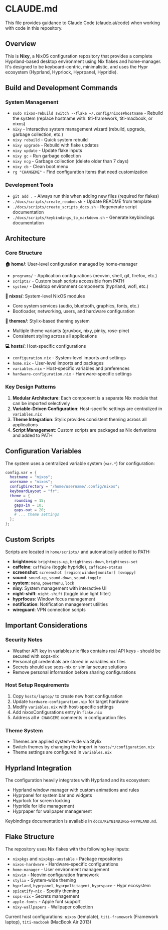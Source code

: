 # CLAUDE.md

This file provides guidance to Claude Code (claude.ai/code) when working with code in this repository.

## Overview

This is **Nixy**, a NixOS configuration repository that provides a complete Hyprland-based desktop environment using Nix flakes and home-manager. It's designed to be keyboard-centric, minimalistic, and uses the Hypr ecosystem (Hyprland, Hyprlock, Hyprpanel, Hypridle).

## Build and Development Commands

### System Management
- `sudo nixos-rebuild switch --flake ~/.config/nixos#hostname` - Rebuild the system (replace hostname with: titi-framework, titi-macbook, or nixos)
- `nixy` - Interactive system management wizard (rebuild, upgrade, garbage collection, etc.)
- `nixy rebuild` - Quick system rebuild
- `nixy upgrade` - Rebuild with flake updates
- `nixy update` - Update flake inputs
- `nixy gc` - Run garbage collection
- `nixy ncg` - Garbage collection (delete older than 7 days)
- `nixy cb` - Clean boot menu
- `rg "CHANGEME"` - Find configuration items that need customization

### Development Tools
- `git add .` - Always run this when adding new files (required for flakes)
- `./docs/scripts/create_readme.sh` - Update README from template
- `./docs/scripts/create_scripts_docs.sh` - Regenerate script documentation
- `./docs/scripts/keybindings_to_markdown.sh` - Generate keybindings documentation

## Architecture

### Core Structure

**🏠 home/**: User-level configuration managed by home-manager
- `programs/` - Application configurations (neovim, shell, git, firefox, etc.)
- `scripts/` - Custom bash scripts accessible from PATH
- `system/` - Desktop environment components (hyprland, wofi, etc.)

**🐧 nixos/**: System-level NixOS modules
- Core system services (audio, bluetooth, graphics, fonts, etc.)
- Bootloader, networking, users, and hardware configuration

**🎨 themes/**: Stylix-based theming system
- Multiple theme variants (gruvbox, nixy, pinky, rose-pine)
- Consistent styling across all applications

**💻 hosts/**: Host-specific configurations
- `configuration.nix` - System-level imports and settings
- `home.nix` - User-level imports and packages
- `variables.nix` - Host-specific variables and preferences
- `hardware-configuration.nix` - Hardware-specific settings

### Key Design Patterns

1. **Modular Architecture**: Each component is a separate Nix module that can be imported selectively
2. **Variable-Driven Configuration**: Host-specific settings are centralized in `variables.nix`
3. **Theme Integration**: Stylix provides consistent theming across all applications
4. **Script Management**: Custom scripts are packaged as Nix derivations and added to PATH

## Configuration Variables

The system uses a centralized variable system (`var.*`) for configuration:

```nix
config.var = {
  hostname = "nixos";
  username = "nixos";
  configDirectory = "/home/username/.config/nixos";
  keyboardLayout = "fr";
  theme = {
    rounding = 15;
    gaps-in = 10;
    gaps-out = 20;
    # ... theme settings
  };
};
```

## Custom Scripts

Scripts are located in `home/scripts/` and automatically added to PATH:

- **brightness**: `brightness-up`, `brightness-down`, `brightness-set`
- **caffeine**: `caffeine` (toggle hypridle), `caffeine-status`
- **screenshot**: `screenshot [region|window|monitor] [swappy]`
- **sound**: `sound-up`, `sound-down`, `sound-toggle`
- **system**: `menu`, `powermenu`, `lock`
- **nixy**: System management with interactive UI
- **night-shift**: `night-shift` (toggle blue light filter)
- **hyprfocus**: Window focus management
- **notification**: Notification management utilities
- **wireguard**: VPN connection scripts

## Important Considerations

### Security Notes
- Weather API key in variables.nix files contains real API keys - should be secured with sops-nix
- Personal git credentials are stored in variables.nix files
- Secrets should use sops-nix or similar secure solutions
- Remove personal information before sharing configurations

### Host Setup Requirements
1. Copy `hosts/laptop/` to create new host configuration
2. Update `hardware-configuration.nix` for target hardware
3. Modify `variables.nix` with host-specific settings
4. Add nixosConfigurations entry in `flake.nix`
5. Address all `# CHANGEME` comments in configuration files

### Theme System
- Themes are applied system-wide via Stylix
- Switch themes by changing the import in `hosts/*/configuration.nix`
- Theme settings are configured in `variables.nix`

## Hyprland Integration

The configuration heavily integrates with Hyprland and its ecosystem:
- Hyprland window manager with custom animations and rules
- Hyprpanel for system bar and widgets
- Hyprlock for screen locking
- Hypridle for idle management
- Hyprpaper for wallpaper management

Keybindings documentation is available in `docs/KEYBINDINGS-HYPRLAND.md`.

## Flake Structure

The repository uses Nix flakes with the following key inputs:
- `nixpkgs` and `nixpkgs-unstable` - Package repositories
- `nixos-hardware` - Hardware-specific configurations
- `home-manager` - User environment management
- `nixvim` - Neovim configuration framework
- `stylix` - System-wide theming
- `hyprland`, `hyprpanel`, `hyprpolkitagent`, `hyprspace` - Hypr ecosystem
- `spicetify-nix` - Spotify theming
- `sops-nix` - Secrets management
- `apple-fonts` - Apple font support
- `nixy-wallpapers` - Wallpaper collection

Current host configurations: `nixos` (template), `titi-framework` (Framework laptop), `titi-macbook` (MacBook Air 2013)
